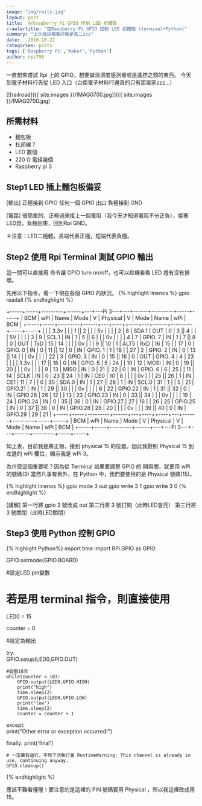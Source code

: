 ```yaml
---
image: "img/rails.jpg"
layout: post
title:  在Raspberry Pi GPIO 控制 LED 初體驗
crawlertitle: "在Raspberry Pi GPIO 控制 LED 初體驗 (terminal+Python)"
summary: "上次做這種事好像是高二zzz"
date:   2016-10-22
categories: posts
tags: ['Raspberry Pi','Maker','Python']
author: nps798
---
```


一直想來嚐試 Rpi 上的 GPIO，想要做溫濕度感測器或是遙控之類的東西。
今天到電子材料行先從 LED 入口（台南電子材料行還真的只有那幾家zzz...）

[![railroad]({{ site.images }}/IMAG0700.jpg)]({{ site.images }}/IMAG0700.jpg)

## 所需材料

- 麵包板
- 杜邦線？
- LED 數個
- 220 Ω 電組幾個
- Raspberry pi 3


## Step1 LED 插上麵包板備妥

[輸出]
正極接到 GPIO 任何一個 GPIO 出口
負極接到 GND

[電路]
很簡單的，正極過來接上一個電阻（我今天才知道電阻不分正負），接著LED燈，負極回來，回到Rpi GND。

＃注意：LED二極體，長端代表正極，短端代表負極。


## Step2 使用 Rpi Terminal 測試 GPIO 輸出

這一關可以直接用 命令讓 GPIO turn on/off，也可以趁機看看 LED 燈有沒有損壞。

先用以下指令，看一下現在各個 GPIO 的狀況。
{% highlight linenos %}
gpio readall
{% endhighlight %}

 +-----+-----+---------+------+---+---Pi 3---+---+------+---------+-----+-----+
 | BCM | wPi |   Name  | Mode | V | Physical | V | Mode | Name    | wPi | BCM |
 +-----+-----+---------+------+---+----++----+---+------+---------+-----+-----+
 |     |     |    3.3v |      |   |  1 || 2  |   |      | 5v      |     |     |
 |   2 |   8 |   SDA.1 |  OUT | 0 |  3 || 4  |   |      | 5V      |     |     |
 |   3 |   9 |   SCL.1 |   IN | 1 |  5 || 6  |   |      | 0v      |     |     |
 |   4 |   7 | GPIO. 7 |   IN | 1 |  7 || 8  | 0 | OUT  | TxD     | 15  | 14  |
 |     |     |      0v |      |   |  9 || 10 | 1 | ALT5 | RxD     | 16  | 15  |
 |  17 |   0 | GPIO. 0 |   IN | 0 | 11 || 12 | 0 | IN   | GPIO. 1 | 1   | 18  |
 |  27 |   2 | GPIO. 2 |   IN | 0 | 13 || 14 |   |      | 0v      |     |     |
 |  22 |   3 | GPIO. 3 |   IN | 0 | 15 || 16 | 0 | OUT  | GPIO. 4 | 4   | 23  |
 |     |     |    3.3v |      |   | 17 || 18 | 0 | IN   | GPIO. 5 | 5   | 24  |
 |  10 |  12 |    MOSI |   IN | 0 | 19 || 20 |   |      | 0v      |     |     |
 |   9 |  13 |    MISO |   IN | 0 | 21 || 22 | 0 | IN   | GPIO. 6 | 6   | 25  |
 |  11 |  14 |    SCLK |   IN | 0 | 23 || 24 | 1 | IN   | CE0     | 10  | 8   |
 |     |     |      0v |      |   | 25 || 26 | 1 | IN   | CE1     | 11  | 7   |
 |   0 |  30 |   SDA.0 |   IN | 1 | 27 || 28 | 1 | IN   | SCL.0   | 31  | 1   |
 |   5 |  21 | GPIO.21 |   IN | 1 | 29 || 30 |   |      | 0v      |     |     |
 |   6 |  22 | GPIO.22 |   IN | 1 | 31 || 32 | 0 | IN   | GPIO.26 | 26  | 12  |
 |  13 |  23 | GPIO.23 |   IN | 0 | 33 || 34 |   |      | 0v      |     |     |
 |  19 |  24 | GPIO.24 |   IN | 0 | 35 || 36 | 0 | IN   | GPIO.27 | 27  | 16  |
 |  26 |  25 | GPIO.25 |   IN | 0 | 37 || 38 | 0 | IN   | GPIO.28 | 28  | 20  |
 |     |     |      0v |      |   | 39 || 40 | 0 | IN   | GPIO.29 | 29  | 21  |
 +-----+-----+---------+------+---+----++----+---+------+---------+-----+-----+
 | BCM | wPi |   Name  | Mode | V | Physical | V | Mode | Name    | wPi | BCM |
 +-----+-----+---------+------+---+---Pi 3---+---+------+---------+-----+-----+

 如上表，目前我是將正極，接到 physical 15 的位置。因此我對照 Physical 15 到左邊的 wPi 欄位，顯示我是 wPi 3。

 為什麼這個重要呢？因為從 Terminal 如果要調整 GPIO 的 開與關，就要用 wPi 的號碼(3)
當然凡事有例外，在 Python 中，我們要使用的是 Physical 號碼(15)。

 {% highlight linenos %}
gpio mode 3 out
gpio write 3 1
gpio write 3 0
{% endhighlight %}

[講解]
第一行將 gpio 3 號改成 out
第二行將 3 號打開（此時LED會亮）
第三行將 3 號關閉（此時LED關閉）

## Step3 使用 Python 控制 GPIO

 {% highlight Python%}
import time
import RPi.GPIO as GPIO

GPIO.setmode(GPIO.BOARD)

#設定LED pin變數
# 若是用 terminal 指令，則直接使用 
LED0 = 15

counter = 0

#設定為輸出

try:  
	GPIO.setup(LED0,GPIO.OUT)

	#迴圈10次
	while(counter < 10):
		GPIO.output(LED0,GPIO.HIGH)
		print("high")
		time.sleep(2)
		GPIO.output(LED0,GPIO.LOW)
		print("low")
		time.sleep(2)
		counter = counter + 1
  
except:  
	print("Other error or exception occurred!")
  
finally:
	print('final')

	# 一定要有這行，不然下次執行會 RuntimeWarning: This channel is already in use, continuing anyway.  
	GPIO.cleanup()

{% endhighlight %}

應該不難看懂喔！要注意的是這裡的 PIN 號碼要用 Physical ，所以我這裡改成用 15。




